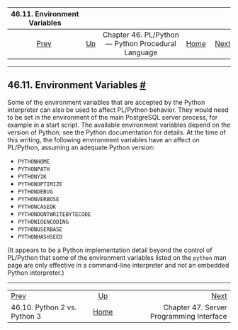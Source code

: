 

|                  46.11. Environment Variables                  |                                                                          |                                                    |                                                       |                                                              |
| :------------------------------------------------------------: | :----------------------------------------------------------------------- | :------------------------------------------------: | ----------------------------------------------------: | -----------------------------------------------------------: |
| [Prev](plpython-python23.html "46.10. Python 2 vs. Python 3")  | [Up](plpython.html "Chapter 46. PL/Python — Python Procedural Language") | Chapter 46. PL/Python — Python Procedural Language | [Home](index.html "PostgreSQL 17devel Documentation") |  [Next](spi.html "Chapter 47. Server Programming Interface") |

***

## 46.11. Environment Variables [#](#PLPYTHON-ENVAR)

Some of the environment variables that are accepted by the Python interpreter can also be used to affect PL/Python behavior. They would need to be set in the environment of the main PostgreSQL server process, for example in a start script. The available environment variables depend on the version of Python; see the Python documentation for details. At the time of this writing, the following environment variables have an affect on PL/Python, assuming an adequate Python version:

* `PYTHONHOME`
* `PYTHONPATH`
* `PYTHONY2K`
* `PYTHONOPTIMIZE`
* `PYTHONDEBUG`
* `PYTHONVERBOSE`
* `PYTHONCASEOK`
* `PYTHONDONTWRITEBYTECODE`
* `PYTHONIOENCODING`
* `PYTHONUSERBASE`
* `PYTHONHASHSEED`

(It appears to be a Python implementation detail beyond the control of PL/Python that some of the environment variables listed on the `python` man page are only effective in a command-line interpreter and not an embedded Python interpreter.)

***

|                                                                |                                                                          |                                                              |
| :------------------------------------------------------------- | :----------------------------------------------------------------------: | -----------------------------------------------------------: |
| [Prev](plpython-python23.html "46.10. Python 2 vs. Python 3")  | [Up](plpython.html "Chapter 46. PL/Python — Python Procedural Language") |  [Next](spi.html "Chapter 47. Server Programming Interface") |
| 46.10. Python 2 vs. Python 3                                   |           [Home](index.html "PostgreSQL 17devel Documentation")          |                     Chapter 47. Server Programming Interface |

